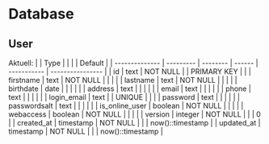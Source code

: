 # Database

## User

Aktuell:
|                | Type      |          |        |             | Default          |
| -------------- | --------- | -------- | ------ | ----------- | ---------------- |
| id             | text      | NOT NULL |        | PRIMARY KEY |                  |
| firstname      | text      | NOT NULL |        |             |                  |
| lastname       | text      | NOT NULL |        |             |                  |
| birthdate      | date      |          |        |             |                  |
| address        | text      |          |        |             |                  |
| email          | text      |          |        |             |                  |
| phone          | text      |          |        |             |                  |
| login_email    | text      |          | UNIQUE |             |                  |
| password       | text      |          |        |             |                  |
| passwordsalt   | text      |          |        |             |                  |
| is_online_user | boolean   | NOT NULL |        |             |                  |
| webaccess      | boolean   | NOT NULL |        |             |                  | 
| version        | integer   | NOT NULL |        |             | 0                |
| created_at     | timestamp | NOT NULL |        |             | now()::timestamp |
| updated_at     | timestamp | NOT NULL |        |             | now()::timestamp |